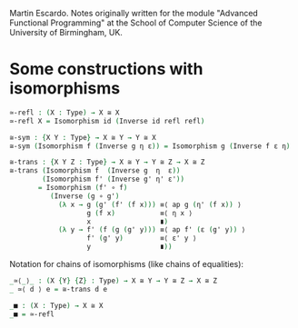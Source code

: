 
Martin Escardo.
Notes originally written for the module "Advanced Functional Programming"
at the School of Computer Science of the University of Birmingham, UK.


<!--
```agda
{-# OPTIONS --without-K --safe #-}

module isomorphism-functions where

open import prelude
open import isomorphisms
```
-->
# Some constructions with isomorphisms

```agda
≃-refl : (X : Type) → X ≅ X
≃-refl X = Isomorphism id (Inverse id refl refl)

≅-sym : {X Y : Type} → X ≅ Y → Y ≅ X
≅-sym (Isomorphism f (Inverse g η ε)) = Isomorphism g (Inverse f ε η)

≅-trans : {X Y Z : Type} → X ≅ Y → Y ≅ Z → X ≅ Z
≅-trans (Isomorphism f  (Inverse g  η  ε))
        (Isomorphism f' (Inverse g' η' ε'))
       = Isomorphism (f' ∘ f)
          (Inverse (g ∘ g')
            (λ x → g (g' (f' (f x))) ≡⟨ ap g (η' (f x)) ⟩
                   g (f x)           ≡⟨ η x ⟩
                   x                 ∎)
            (λ y → f' (f (g (g' y))) ≡⟨ ap f' (ε (g' y)) ⟩
                   f' (g' y)         ≡⟨ ε' y ⟩
                   y                 ∎))
```

Notation for chains of isomorphisms (like chains of equalities):

```agda
_≃⟨_⟩_ : (X {Y} {Z} : Type) → X ≅ Y → Y ≅ Z → X ≅ Z
_ ≃⟨ d ⟩ e = ≅-trans d e

_■ : (X : Type) → X ≅ X
_■ = ≃-refl

```

